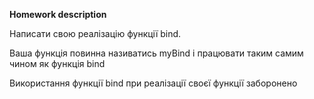 **Homework description** 

Написати свою реалізацію функції bind.

Ваша функція повинна називатись myBind і працювати таким самим чином як функція bind

Використання функції bind при реалізації своєї функції заборонено 